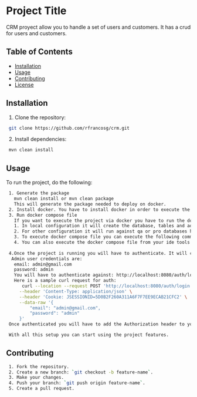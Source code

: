 # Project Title
CRM proyect allow you to handle a set of users and customers.
It has a crud for users and customers.

## Table of Contents
- [Installation](#installation)
- [Usage](#usage)
- [Contributing](#contributing)
- [License](#license)

## Installation
1. Clone the repository:
```bash
 git clone https://github.com/rfrancosg/crm.git
```

2. Install dependencies:
```bash
 mvn clean install
```
## Usage
To run the project, do the following:
```bash
 1. Generate the package
   mvn clean install or mvn clean package
   This will generate the package needed to deploy on docker.
 2. Install docker. You have to install docker in order to execute the project as a docker image. If you dont want to execute it this way you can set the required properties in application properties and execute it as a springboot aplication
 3. Run docker compose file
   If you want to execute the project via docker you have to run the docker-compose file desired. 
   1. In local configuration it will create the database, tables and admin user. But once the database is created you will have to create an schema with crm name.
   2. For other configuration it will run against qa or pro databases hosted in aws.
   3. To execute docker compose file you can execute the following command: docker-compose -f docker-compose-{{the desired environment}}.yml up
   4. You can also execute the docker compose file from your ide tools.
  
 4.Once the project is running you will have to authenticate. It will create an admin user that you can use to start setting up users and customers.
  Admin user credentials are: 
   email: admin@gmail.com
   password: admin
   You will have to authenticate against: http://localhost:8080/auth/login. This will return you a token that you will have to use for the others requests.
   Here is a sample curl request for auth:
      curl --location --request POST 'http://localhost:8080/auth/login' \
     --header 'Content-Type: application/json' \
     --header 'Cookie: JSESSIONID=5D0B2F260A311A6F7F7EE9ECAB21CFC2' \
     --data-raw '{
         "email": "admin@gmail.com",
         "password": "admin"
     }'
 Once authenticated you will have to add the Authorization header to your requests and add as value: Bearer {{Your token}}

 With all this setup you can start using the project features.
```
## Contributing
```bash
 1. Fork the repository.
 2. Create a new branch: `git checkout -b feature-name`.
 3. Make your changes.
 4. Push your branch: `git push origin feature-name`.
 5. Create a pull request.
```
